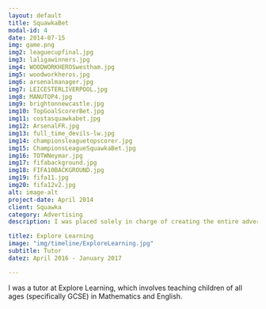 ```yaml
---
layout: default
title: SquawkaBet
modal-id: 4
date: 2014-07-15
img: game.png
img2: leaguecupfinal.jpg
img3: laligawinners.jpg
img4: WOODWORKHEROSwestham.jpg
img5: woodworkheros.jpg
img6: arsenalmanager.jpg
img7: LEICESTERLIVERPOOL.jpg
img8: MANUTOP4.jpg
img9: brightonnewcastle.jpg
img10: TopGoalScorerBet.jpg
img11: costasquawkabet.jpg
img12: ArsenalFR.jpg
img13: full_time_devils-lw.jpg
img14: championsleaguetopscorer.jpg
img15: ChampionsLeagueSquawkaBet.jpg
img16: TOTWNeymar.jpg
img17: fifabackground.jpg
img18: FIFA10BACKGROUND.jpg
img19: fifa11.jpg
img20: fifa12v2.jpg
alt: image-alt
project-date: April 2014
client: Squawka
category: Advertising
description: I was placed solely in charge of creating the entire advertising campaign for Squawka's betting website SquawkaBet. The campaign was completely designed by me and ran over all platforms including the website, Twitter and Facebook.

titlez: Explore Learning
image: "img/timeline/ExploreLearning.jpg"
subtitle: Tutor
datez: April 2016 - January 2017

---
```

I was a tutor at Explore Learning, which involves teaching children of all ages (specifically GCSE) in
Mathematics and English.
